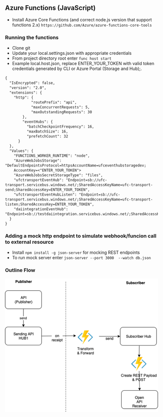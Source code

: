 ## Azure Functions (JavaScript)

- Install Azure Core Functions (and correct node.js version that support functions 2.x) `https://github.com/Azure/azure-functions-core-tools`

### Running the functions
- Clone git
- Update your local.settings.json with appropriate credentials
- From project directory root enter `func host start`
- Example local.host.json, replace ENTER_YOUR_TOKEN with valid token credentials generated by CLI or Azure Portal (Storage and Hub);.
```
{
  "IsEncrypted": false,
  "version": "2.0",
  "extensions": {
    "http": {
            "routePrefix": "api",
            "maxConcurrentRequests": 5,
            "maxOutstandingRequests": 30
        }, 
        "eventHubs": {
          "batchCheckpointFrequency": 16,
          "maxBatchSize": 16,
          "prefetchCount": 32
      }
  },
  "Values": {
    "FUNCTIONS_WORKER_RUNTIME": "node",
    "AzureWebJobsStorage": "DefaultEndpointsProtocol=httpsAccountName=ufceventhubstoragedev;
    AccountKey=<"ENTER_YOUR_TOKEN">
    "AzureWebJobsSecretStorageType": "files",
    "ufctransportEventHub": "Endpoint=sb://ufc-transport.servicebus.windows.net/;SharedAccessKeyName=ufc-transport-send;SharedAccessKey=ENTER_YOUR_TOKEN",
    "ufctransportEventHubListen": "Endpoint=sb://ufc-transport.servicebus.windows.net/;SharedAccessKeyName=ufc-transport-listen;SharedAccessKey=ENTER_YOUR_TOKEN",
    "daiintegrationEventHub": "Endpoint=sb://testdaiintegration.servicebus.windows.net/;SharedAccessKeyName=RootManageSharedAccessKey;SharedAccessKey=ENTER_YOUR_TOKEN"
  }
}
```
### Adding a mock http endpoint to simulate webhook/funcion call to external resource
- Install `npm install -g json-server` for mocking REST endpoints
- To run mock server enter `json-server --port 3000  --watch db.json`

### Outline Flow
![Outline](./hubs-and-functions.png?raw=true)


